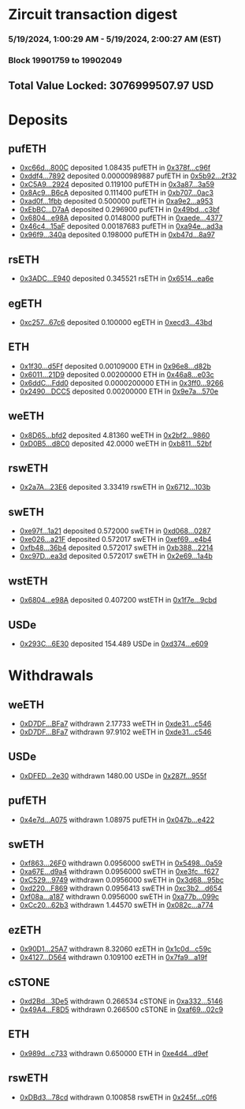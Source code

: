 # Zircuit transaction digest
### 5/19/2024, 1:00:29 AM - 5/19/2024, 2:00:27 AM (EST)
### Block 19901759 to 19902049

## Total Value Locked: 3076999507.97 USD

# Deposits
## pufETH
- [0xc66d...800C](https://etherscan.io/address/0xc66dAF4D12f42FEC4074233D1f5df192d72E800C) deposited 1.08435 pufETH in [0x378f...c96f](https://etherscan.io/tx/0xc66dAF4D12f42FEC4074233D1f5df192d72E800C)
- [0xddf4...7892](https://etherscan.io/address/0xddf43F0639E4701d804C45176976336DB2887892) deposited 0.00000989887 pufETH in [0x5b92...2f32](https://etherscan.io/tx/0xddf43F0639E4701d804C45176976336DB2887892)
- [0xC5A9...2924](https://etherscan.io/address/0xC5A9bFE8dFc40Ac2FD58DaeA290AF578654d2924) deposited 0.119100 pufETH in [0x3a87...3a59](https://etherscan.io/tx/0xC5A9bFE8dFc40Ac2FD58DaeA290AF578654d2924)
- [0x8Ac9...B6cA](https://etherscan.io/address/0x8Ac9B9bA70D2cf120107B70e5A4b53D2f68EB6cA) deposited 0.111400 pufETH in [0xb707...0ac3](https://etherscan.io/tx/0x8Ac9B9bA70D2cf120107B70e5A4b53D2f68EB6cA)
- [0xad0f...1fbb](https://etherscan.io/address/0xad0f2D58D81005E3c00B6c72CcB842c4d5191fbb) deposited 0.500000 pufETH in [0xa9e2...a953](https://etherscan.io/tx/0xad0f2D58D81005E3c00B6c72CcB842c4d5191fbb)
- [0xEbBC...D7aA](https://etherscan.io/address/0xEbBCB50eD6Ce5480E94bd00269c1a217dA2cD7aA) deposited 0.296900 pufETH in [0x49bd...c3bf](https://etherscan.io/tx/0xEbBCB50eD6Ce5480E94bd00269c1a217dA2cD7aA)
- [0x6804...e98A](https://etherscan.io/address/0x68045948a843AA17449b11F061E84D5E33Dae98A) deposited 0.0148000 pufETH in [0xaede...4377](https://etherscan.io/tx/0x68045948a843AA17449b11F061E84D5E33Dae98A)
- [0x46c4...15aF](https://etherscan.io/address/0x46c44F7c8E11Bb3953929C0031C6FF59E0EC15aF) deposited 0.00187683 pufETH in [0xa94e...ad3a](https://etherscan.io/tx/0x46c44F7c8E11Bb3953929C0031C6FF59E0EC15aF)
- [0x96f9...340a](https://etherscan.io/address/0x96f93C1559D64240104f0Beca9fdF0126c65340a) deposited 0.198000 pufETH in [0xb47d...8a97](https://etherscan.io/tx/0x96f93C1559D64240104f0Beca9fdF0126c65340a)
## rsETH
- [0x3ADC...E940](https://etherscan.io/address/0x3ADC2D66b35e2Cba5489895D478e70431CB3E940) deposited 0.345521 rsETH in [0x6514...ea6e](https://etherscan.io/tx/0x3ADC2D66b35e2Cba5489895D478e70431CB3E940)
## egETH
- [0xc257...67c6](https://etherscan.io/address/0xc25748E3553d1630C7281776139Fe1d33A6e67c6) deposited 0.100000 egETH in [0xecd3...43bd](https://etherscan.io/tx/0xc25748E3553d1630C7281776139Fe1d33A6e67c6)
## ETH
- [0x1f30...d5Ff](https://etherscan.io/address/0x1f30Ca60Bafc853F11be95B4aA001C7B8519d5Ff) deposited 0.00109000 ETH in [0x96e8...d82b](https://etherscan.io/tx/0x1f30Ca60Bafc853F11be95B4aA001C7B8519d5Ff)
- [0x6011...21D9](https://etherscan.io/address/0x601129218801842CC3AF8589d89DDa02127321D9) deposited 0.00200000 ETH in [0x46a8...e03c](https://etherscan.io/tx/0x601129218801842CC3AF8589d89DDa02127321D9)
- [0x6ddC...Fdd0](https://etherscan.io/address/0x6ddCFd27366317ddf92dB1Acff68A9D0B309Fdd0) deposited 0.0000200000 ETH in [0x3ff0...9266](https://etherscan.io/tx/0x6ddCFd27366317ddf92dB1Acff68A9D0B309Fdd0)
- [0x2490...DCC5](https://etherscan.io/address/0x249032B0363C2086010c4B84ED838f007B98DCC5) deposited 0.00200000 ETH in [0x9e7a...570e](https://etherscan.io/tx/0x249032B0363C2086010c4B84ED838f007B98DCC5)
## weETH
- [0x8D65...bfd2](https://etherscan.io/address/0x8D650e8C7f89fcB8798Fd0D81aA283dC45BAbfd2) deposited 4.81360 weETH in [0x2bf2...9860](https://etherscan.io/tx/0x8D650e8C7f89fcB8798Fd0D81aA283dC45BAbfd2)
- [0xD0B5...d8C0](https://etherscan.io/address/0xD0B53c43D3E0B58909c38487AA0C3af7DFa2d8C0) deposited 42.0000 weETH in [0xb811...52bf](https://etherscan.io/tx/0xD0B53c43D3E0B58909c38487AA0C3af7DFa2d8C0)
## rswETH
- [0x2a7A...23E6](https://etherscan.io/address/0x2a7A36211d306cEC6CdaD19c48840b5B9F9423E6) deposited 3.33419 rswETH in [0x6712...103b](https://etherscan.io/tx/0x2a7A36211d306cEC6CdaD19c48840b5B9F9423E6)
## swETH
- [0xe97f...1a21](https://etherscan.io/address/0xe97f9111893B0f55dee0ceB14E9243B60Ed31a21) deposited 0.572000 swETH in [0xd068...0287](https://etherscan.io/tx/0xe97f9111893B0f55dee0ceB14E9243B60Ed31a21)
- [0xe026...a21F](https://etherscan.io/address/0xe026Ee9422938c4368aBd1E18D636F0cD68da21F) deposited 0.572017 swETH in [0xef69...e4b4](https://etherscan.io/tx/0xe026Ee9422938c4368aBd1E18D636F0cD68da21F)
- [0xfb48...36b4](https://etherscan.io/address/0xfb48451D9A939e2DFAc717B9aBb2c497D0B036b4) deposited 0.572017 swETH in [0xb388...2214](https://etherscan.io/tx/0xfb48451D9A939e2DFAc717B9aBb2c497D0B036b4)
- [0xc97D...ea3d](https://etherscan.io/address/0xc97D65a000b4c5723eA5ceCD45311722c63dea3d) deposited 0.572017 swETH in [0x2e69...1a4b](https://etherscan.io/tx/0xc97D65a000b4c5723eA5ceCD45311722c63dea3d)
## wstETH
- [0x6804...e98A](https://etherscan.io/address/0x68045948a843AA17449b11F061E84D5E33Dae98A) deposited 0.407200 wstETH in [0x1f7e...9cbd](https://etherscan.io/tx/0x68045948a843AA17449b11F061E84D5E33Dae98A)
## USDe
- [0x293C...6E30](https://etherscan.io/address/0x293C6937D8D82e05B01335F7B33FBA0c8e256E30) deposited 154.489 USDe in [0xd374...e609](https://etherscan.io/tx/0x293C6937D8D82e05B01335F7B33FBA0c8e256E30)
# Withdrawals
## weETH
- [0xD7DF...BFa7](https://etherscan.io/address/0xD7DF7E085214743530afF339aFC420c7c720BFa7) withdrawn 2.17733 weETH in [0xde31...c546](https://etherscan.io/tx/0xD7DF7E085214743530afF339aFC420c7c720BFa7)
- [0xD7DF...BFa7](https://etherscan.io/address/0xD7DF7E085214743530afF339aFC420c7c720BFa7) withdrawn 97.9102 weETH in [0xde31...c546](https://etherscan.io/tx/0xD7DF7E085214743530afF339aFC420c7c720BFa7)
## USDe
- [0xDFED...2e30](https://etherscan.io/address/0xDFED6CDad1C431BaB75cd136D2Be2E51e6A62e30) withdrawn 1480.00 USDe in [0x287f...955f](https://etherscan.io/tx/0xDFED6CDad1C431BaB75cd136D2Be2E51e6A62e30)
## pufETH
- [0x4e7d...A075](https://etherscan.io/address/0x4e7daa9303d7A0d6a67d386327C2A9C8Fd62A075) withdrawn 1.08975 pufETH in [0x047b...e422](https://etherscan.io/tx/0x4e7daa9303d7A0d6a67d386327C2A9C8Fd62A075)
## swETH
- [0xf863...26F0](https://etherscan.io/address/0xf8633cfE81A9CAfdDf9F645B5D28e6239b8326F0) withdrawn 0.0956000 swETH in [0x5498...0a59](https://etherscan.io/tx/0xf8633cfE81A9CAfdDf9F645B5D28e6239b8326F0)
- [0xa67E...d9a4](https://etherscan.io/address/0xa67EAf90076A6B5c41b4929dFfb2E2EDCb72d9a4) withdrawn 0.0956000 swETH in [0xe3fc...f627](https://etherscan.io/tx/0xa67EAf90076A6B5c41b4929dFfb2E2EDCb72d9a4)
- [0xC529...9749](https://etherscan.io/address/0xC529A74B53Bf680A9f8aed3a61FC1807b00D9749) withdrawn 0.0956000 swETH in [0x3d68...95bc](https://etherscan.io/tx/0xC529A74B53Bf680A9f8aed3a61FC1807b00D9749)
- [0xd220...F869](https://etherscan.io/address/0xd22074fC118da393971d7E01eFeeb576e638F869) withdrawn 0.0956413 swETH in [0xc3b2...d654](https://etherscan.io/tx/0xd22074fC118da393971d7E01eFeeb576e638F869)
- [0xf08a...a187](https://etherscan.io/address/0xf08a837a56E0e72D68B3CD46E0F979D4a7Aba187) withdrawn 0.0956000 swETH in [0xa77b...099c](https://etherscan.io/tx/0xf08a837a56E0e72D68B3CD46E0F979D4a7Aba187)
- [0xCc20...62b3](https://etherscan.io/address/0xCc2005844AeABbd4d663f7C45C9bd1369eb062b3) withdrawn 1.44570 swETH in [0x082c...a774](https://etherscan.io/tx/0xCc2005844AeABbd4d663f7C45C9bd1369eb062b3)
## ezETH
- [0x90D1...25A7](https://etherscan.io/address/0x90D1DeA72Db2067ec919C0A2487bF035720c25A7) withdrawn 8.32060 ezETH in [0x1c0d...c59c](https://etherscan.io/tx/0x90D1DeA72Db2067ec919C0A2487bF035720c25A7)
- [0x4127...D564](https://etherscan.io/address/0x4127D8FA1867D829C48dA4AD93506fbaAc44D564) withdrawn 0.109100 ezETH in [0x7fa9...a19f](https://etherscan.io/tx/0x4127D8FA1867D829C48dA4AD93506fbaAc44D564)
## cSTONE
- [0xd2Bd...3De5](https://etherscan.io/address/0xd2Bd1e1e0D2761B9e6062c2afde5263638cB3De5) withdrawn 0.266534 cSTONE in [0xa332...5146](https://etherscan.io/tx/0xd2Bd1e1e0D2761B9e6062c2afde5263638cB3De5)
- [0x49A4...F8D5](https://etherscan.io/address/0x49A47E026816E68207a7D5385E9F6E03235AF8D5) withdrawn 0.266500 cSTONE in [0xaf69...02c9](https://etherscan.io/tx/0x49A47E026816E68207a7D5385E9F6E03235AF8D5)
## ETH
- [0x989d...c733](https://etherscan.io/address/0x989d8f7e5d9aE6957aAc6a987613d728E6A4c733) withdrawn 0.650000 ETH in [0xe4d4...d9ef](https://etherscan.io/tx/0x989d8f7e5d9aE6957aAc6a987613d728E6A4c733)
## rswETH
- [0xDBd3...78cd](https://etherscan.io/address/0xDBd30794901277059f5Cb042ccd014fFdFca78cd) withdrawn 0.100858 rswETH in [0x245f...c0f6](https://etherscan.io/tx/0xDBd30794901277059f5Cb042ccd014fFdFca78cd)
